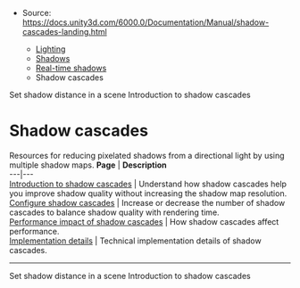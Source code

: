 * Source: https://docs.unity3d.com/6000.0/Documentation/Manual/shadow-cascades-landing.html

  * [Lighting](https://docs.unity3d.com/6000.0/Documentation/Manual/LightingOverview.html)
  * [Shadows](https://docs.unity3d.com/6000.0/Documentation/Manual/Shadows.html)
  * [Real-time shadows](https://docs.unity3d.com/6000.0/Documentation/Manual/shadow-realtime.html)
  * Shadow cascades


[](https://docs.unity3d.com/6000.0/Documentation/Manual/shadow-distance.html)
Set shadow distance in a scene
[](https://docs.unity3d.com/6000.0/Documentation/Manual/shadow-cascades.html)
Introduction to shadow cascades
# Shadow cascades
Resources for reducing pixelated shadows from a directional light by using multiple shadow maps. 
**Page** | **Description**  
---|---  
[Introduction to shadow cascades](https://docs.unity3d.com/6000.0/Documentation/Manual/shadow-cascades.html) | Understand how shadow cascades help you improve shadow quality without increasing the shadow map resolution.  
[Configure shadow cascades](https://docs.unity3d.com/6000.0/Documentation/Manual/shadow-cascades-use.html) | Increase or decrease the number of shadow cascades to balance shadow quality with rendering time.  
[Performance impact of shadow cascades](https://docs.unity3d.com/6000.0/Documentation/Manual/shadow-cascades-performance.html) | How shadow cascades affect performance.  
[Implementation details](https://docs.unity3d.com/6000.0/Documentation/Manual/shadow-cascades-implementation-details.html) | Technical implementation details of shadow cascades.  
* * *
[](https://docs.unity3d.com/6000.0/Documentation/Manual/shadow-distance.html)
Set shadow distance in a scene
[](https://docs.unity3d.com/6000.0/Documentation/Manual/shadow-cascades.html)
Introduction to shadow cascades
